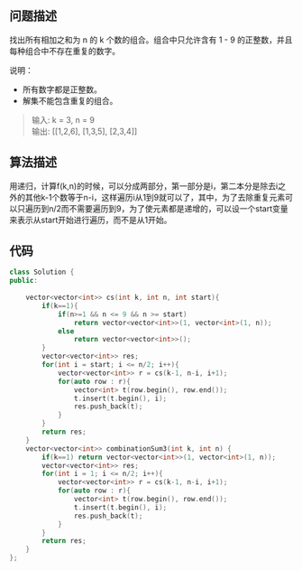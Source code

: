 ## 问题描述
找出所有相加之和为 n 的 k 个数的组合。组合中只允许含有 1 - 9 的正整数，并且每种组合中不存在重复的数字。

说明：

* 所有数字都是正整数。
* 解集不能包含重复的组合。

> 输入: k = 3, n = 9  
输出: [[1,2,6], [1,3,5], [2,3,4]]

## 算法描述

用递归，计算f(k,n)的时候，可以分成两部分，第一部分是i，第二本分是除去i之外的其他k-1个数等于n-i，这样遍历i从1到9就可以了，其中，为了去除重复元素可以只遍历到n/2而不需要遍历到9，为了使元素都是递增的，可以设一个start变量来表示从start开始进行遍历，而不是从1开始。

## 代码

```c++
class Solution {
public:
    
    vector<vector<int>> cs(int k, int n, int start){
        if(k==1){
            if(n>=1 && n <= 9 && n >= start) 
                return vector<vector<int>>(1, vector<int>(1, n));
            else 
                return vector<vector<int>>();
        }
        vector<vector<int>> res;
        for(int i = start; i <= n/2; i++){
            vector<vector<int>> r = cs(k-1, n-i, i+1);
            for(auto row : r){
                vector<int> t(row.begin(), row.end());
                t.insert(t.begin(), i);
                res.push_back(t);
            }
        }
        return res;
    }
    vector<vector<int>> combinationSum3(int k, int n) {
        if(k==1) return vector<vector<int>>(1, vector<int>(1, n));
        vector<vector<int>> res;
        for(int i = 1; i <= n/2; i++){
            vector<vector<int>> r = cs(k-1, n-i, i+1);
            for(auto row : r){
                vector<int> t(row.begin(), row.end());
                t.insert(t.begin(), i);
                res.push_back(t);
            }
        }
        return res;
    }
};
```